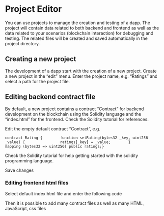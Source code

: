 # Project Editor

You can use projects to manage the creation and testing of a dapp. The project will contain data related to both backend and frontend as well as the data related to your scenarios \(blockchain interaction\) for debugging and testing. The related files will be created and saved automatically in the project directory.

## Creating a new project <a id="creating-a-new-project"></a>

The development of a dapp start with the creation of a new project. Create a new project in the “edit” menu. Enter the project name, e.g. “Ratings” and select a path for the project file.

## Editing backend contract file <a id="editing-backend-contract-file"></a>

By default, a new project contains a contract “Contract” for backend development on the blockchain using the Solidity language and the “index.html” for the frontend. Check the Solidity tutorial for references.

Edit the empty default contract “Contract”, e.g.

```text
contract Rating {        function setRating(bytes32 _key, uint256 _value) {                ratings[_key] = _value;        }        mapping (bytes32 => uint256) public ratings;}
```

Check the Solidity tutorial for help getting started with the solidity programming language.

Save changes

### Editing frontend html files <a id="editing-frontend-html-files"></a>

Select default index.html file and enter the following code

Then it is possible to add many contract files as well as many HTML, JavaScript, css files

